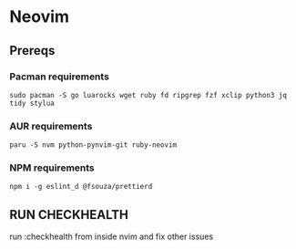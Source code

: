 # Neovim

## Prereqs

### Pacman requirements
```
sudo pacman -S go luarocks wget ruby fd ripgrep fzf xclip python3 jq tidy stylua
```

### AUR requirements

```
paru -S nvm python-pynvim-git ruby-neovim
```

### NPM requirements
```
npm i -g eslint_d @fsouza/prettierd
```

## RUN CHECKHEALTH
run :checkhealth from inside nvim and fix other issues
